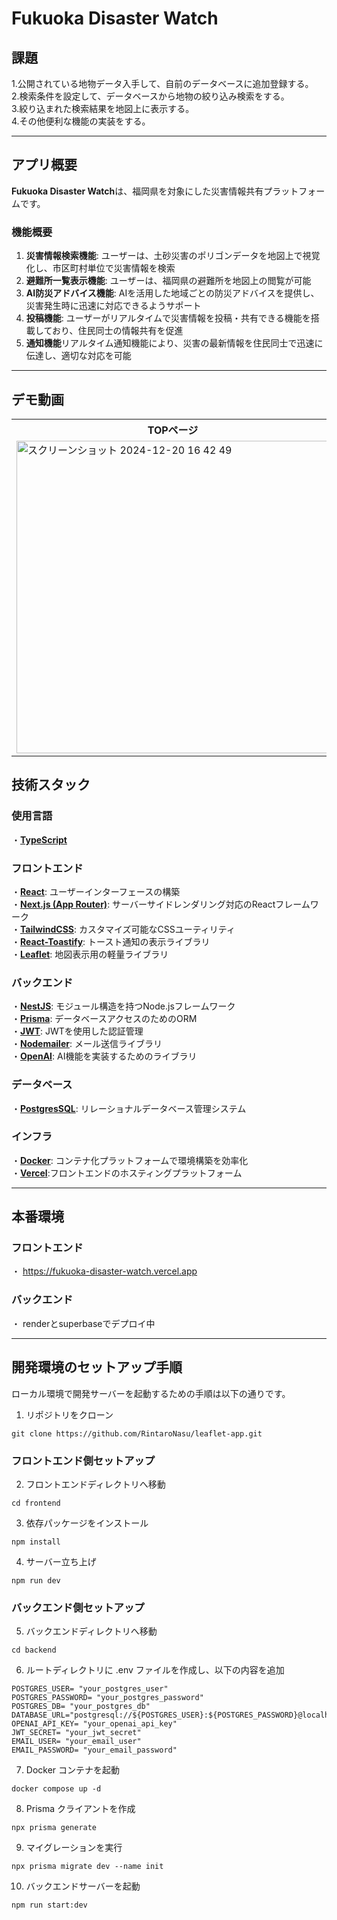 # Fukuoka Disaster Watch

## 課題

1.公開されている地物データ入手して、自前のデータベースに追加登録する。<br> 
2.検索条件を設定して、データベースから地物の絞り込み検索をする。<br> 
3.絞り込まれた検索結果を地図上に表示する。<br> 
4.その他便利な機能の実装をする。

--- 

## アプリ概要
**Fukuoka Disaster Watch**は、福岡県を対象にした災害情報共有プラットフォームです。

### 機能概要
1. **災害情報検索機能**: ユーザーは、土砂災害のポリゴンデータを地図上で視覚化し、市区町村単位で災害情報を検索<br>
2. **避難所一覧表示機能**: ユーザーは、福岡県の避難所を地図上の閲覧が可能<br>
2. **AI防災アドバイス機能**: AIを活用した地域ごとの防災アドバイスを提供し、災害発生時に迅速に対応できるようサポート<br>
3. **投稿機能**: ユーザーがリアルタイムで災害情報を投稿・共有できる機能を搭載しており、住民同士の情報共有を促進<br>
4. **通知機能**リアルタイム通知機能により、災害の最新情報を住民同士で迅速に伝達し、適切な対応を可能


---

## デモ動画
<table>
  <tr>
    <th>TOPページ</th>
    <th>ABOUTページ</th>
  </tr>
  <tr>
    <td><img width="500" alt="スクリーンショット 2024-12-20 16 42 49" src="https://github.com/user-attachments/assets/97c70ebe-f399-412e-b683-428ce161cd95" /></td>
    <td><img width="500" alt="スクリーンショット 2024-12-20 16 44 36" src="https://github.com/user-attachments/assets/2af8df03-6f93-4260-a7d6-41ee9e016af8" /></td>
  </tr>
</table>


## 技術スタック

### 使用言語
  ・**[TypeScript](https://www.typescriptlang.org/)**
  
### フロントエンド 
  ・**[React](https://ja.react.dev/)**: ユーザーインターフェースの構築<br>
  ・**[Next.js (App Router)](https://nextjs.org/)**: サーバーサイドレンダリング対応のReactフレームワーク<br>
  ・**[TailwindCSS](https://tailwindcss.com/)**: カスタマイズ可能なCSSユーティリティ<br>
  ・**[React-Toastify](https://fkhadra.github.io/react-toastify/introduction/)**: トースト通知の表示ライブラリ<br>
  ・**[Leaflet](https://leafletjs.com/reference.html)**: 地図表示用の軽量ライブラリ<br>
  
### バックエンド
  ・**[NestJS](https://nestjs.com/)**: モジュール構造を持つNode.jsフレームワーク<br>
  ・**[Prisma](https://www.prisma.io/)**: データベースアクセスのためのORM<br>
  ・**[JWT](https://jwt.io/)**: JWTを使用した認証管理<br>
  ・**[Nodemailer](https://www.nodemailer.com/)**: メール送信ライブラリ<br>
  ・**[OpenAI](https://platform.openai.com/docs/api-reference/introduction)**: AI機能を実装するためのライブラリ<br>
  
### データベース
  ・**[PostgresSQL](https://www.postgresql.org/docs/)**: リレーショナルデータベース管理システム

### インフラ
  ・**[Docker](https://docs.docker.com/)**: コンテナ化プラットフォームで環境構築を効率化<br>
  ・**[Vercel](https://vercel.com/docs)**:フロントエンドのホスティングプラットフォーム

---

## 本番環境
### **フロントエンド**
  ・ https://fukuoka-disaster-watch.vercel.app
### **バックエンド**
  ・ renderとsuperbaseでデプロイ中

---

## 開発環境のセットアップ手順

ローカル環境で開発サーバーを起動するための手順は以下の通りです。

1. リポジトリをクローン

```
git clone https://github.com/RintaroNasu/leaflet-app.git
```

### フロントエンド側セットアップ

2. フロントエンドディレクトリへ移動

```
cd frontend
```

3. 依存パッケージをインストール

```
npm install
```

4. サーバー立ち上げ

```
npm run dev
```


### バックエンド側セットアップ

5. バックエンドディレクトリへ移動

```
cd backend
```

6. ルートディレクトリに .env ファイルを作成し、以下の内容を追加

```
POSTGRES_USER= "your_postgres_user"
POSTGRES_PASSWORD= "your_postgres_password"
POSTGRES_DB= "your_postgres_db"
DATABASE_URL="postgresql://${POSTGRES_USER}:${POSTGRES_PASSWORD}@localhost:5433/${POSTGRES_DB}"
OPENAI_API_KEY= "your_openai_api_key"
JWT_SECRET= "your_jwt_secret"
EMAIL_USER= "your_email_user"
EMAIL_PASSWORD= "your_email_password"
```

7. Docker コンテナを起動

```
docker compose up -d
```

8. Prisma クライアントを作成

```
npx prisma generate
```

9. マイグレーションを実行

```
npx prisma migrate dev --name init
```

10. バックエンドサーバーを起動

```
npm run start:dev
```
